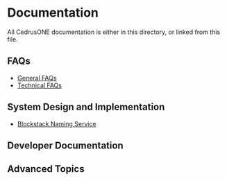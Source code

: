# Documentation

All CedrusONE documentation is either in this directory, or linked
from this file.

## FAQs

* [General FAQs](https://github.com/cedruslogistics/CedrusONE/blob/master/docs/README.md)
* [Technical FAQs](https://github.com/cedruslogistics/CedrusONE/blob/master/docs/README.md)

## System Design and Implementation

* [Blockstack Naming Service](https://github.com/cedruslogistics/CedrusONE/blob/master/docs/README.md)

## Developer Documentation


## Advanced Topics
